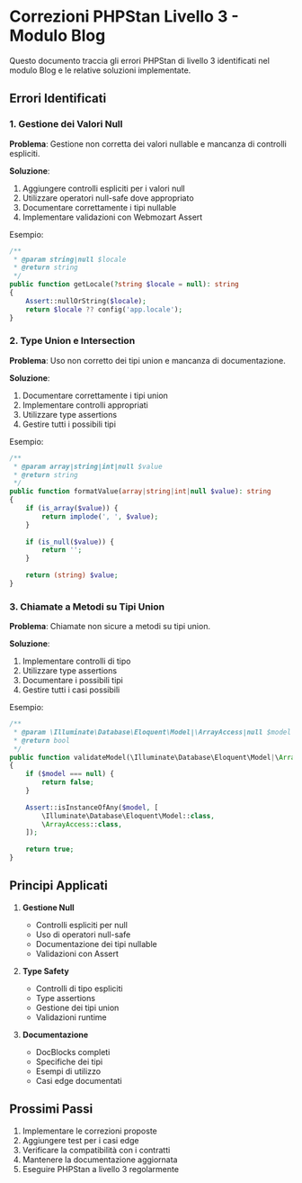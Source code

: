 # Correzioni PHPStan Livello 3 - Modulo Blog

Questo documento traccia gli errori PHPStan di livello 3 identificati nel modulo Blog e le relative soluzioni implementate.

## Errori Identificati

### 1. Gestione dei Valori Null

**Problema**: Gestione non corretta dei valori nullable e mancanza di controlli espliciti.

**Soluzione**:
1. Aggiungere controlli espliciti per i valori null
2. Utilizzare operatori null-safe dove appropriato
3. Documentare correttamente i tipi nullable
4. Implementare validazioni con Webmozart Assert

Esempio:
```php
/**
 * @param string|null $locale
 * @return string
 */
public function getLocale(?string $locale = null): string
{
    Assert::nullOrString($locale);
    return $locale ?? config('app.locale');
}
```

### 2. Type Union e Intersection

**Problema**: Uso non corretto dei tipi union e mancanza di documentazione.

**Soluzione**:
1. Documentare correttamente i tipi union
2. Implementare controlli appropriati
3. Utilizzare type assertions
4. Gestire tutti i possibili tipi

Esempio:
```php
/**
 * @param array|string|int|null $value
 * @return string
 */
public function formatValue(array|string|int|null $value): string
{
    if (is_array($value)) {
        return implode(', ', $value);
    }
    
    if (is_null($value)) {
        return '';
    }
    
    return (string) $value;
}
```

### 3. Chiamate a Metodi su Tipi Union

**Problema**: Chiamate non sicure a metodi su tipi union.

**Soluzione**:
1. Implementare controlli di tipo
2. Utilizzare type assertions
3. Documentare i possibili tipi
4. Gestire tutti i casi possibili

Esempio:
```php
/**
 * @param \Illuminate\Database\Eloquent\Model|\ArrayAccess|null $model
 * @return bool
 */
public function validateModel(\Illuminate\Database\Eloquent\Model|\ArrayAccess|null $model): bool
{
    if ($model === null) {
        return false;
    }
    
    Assert::isInstanceOfAny($model, [
        \Illuminate\Database\Eloquent\Model::class,
        \ArrayAccess::class,
    ]);
    
    return true;
}
```

## Principi Applicati

1. **Gestione Null**
   - Controlli espliciti per null
   - Uso di operatori null-safe
   - Documentazione dei tipi nullable
   - Validazioni con Assert

2. **Type Safety**
   - Controlli di tipo espliciti
   - Type assertions
   - Gestione dei tipi union
   - Validazioni runtime

3. **Documentazione**
   - DocBlocks completi
   - Specifiche dei tipi
   - Esempi di utilizzo
   - Casi edge documentati

## Prossimi Passi

1. Implementare le correzioni proposte
2. Aggiungere test per i casi edge
3. Verificare la compatibilità con i contratti
4. Mantenere la documentazione aggiornata
5. Eseguire PHPStan a livello 3 regolarmente 